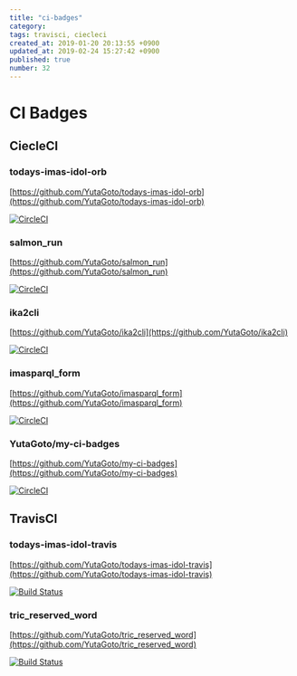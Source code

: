 ```yaml
---
title: "ci-badges"
category: 
tags: travisci, ciecleci
created_at: 2019-01-20 20:13:55 +0900
updated_at: 2019-02-24 15:27:42 +0900
published: true
number: 32
---
```


# CI Badges

## CiecleCI

### todays-imas-idol-orb

[https://github.com/YutaGoto/todays-imas-idol-orb](https://github.com/YutaGoto/todays-imas-idol-orb)

[![CircleCI](https://circleci.com/gh/YutaGoto/todays-imas-idol-orb.svg?style=svg)](https://circleci.com/gh/YutaGoto/todays-imas-idol-orb)

### salmon_run

[https://github.com/YutaGoto/salmon_run](https://github.com/YutaGoto/salmon_run)

[![CircleCI](https://circleci.com/gh/YutaGoto/salmon_run.svg?style=svg)](https://circleci.com/gh/YutaGoto/salmon_run)

### ika2cli

[https://github.com/YutaGoto/ika2cli](https://github.com/YutaGoto/ika2cli)

[![CircleCI](https://circleci.com/gh/YutaGoto/ika2cli.svg?style=svg)](https://circleci.com/gh/YutaGoto/ika2cli)

### imasparql_form

[https://github.com/YutaGoto/imasparql_form](https://github.com/YutaGoto/imasparql_form)

[![CircleCI](https://circleci.com/gh/YutaGoto/imasparql_form.svg?style=svg)](https://circleci.com/gh/YutaGoto/imasparql_form)

### YutaGoto/my-ci-badges

[https://github.com/YutaGoto/my-ci-badges](https://github.com/YutaGoto/my-ci-badges)

[![CircleCI](https://circleci.com/gh/YutaGoto/my-ci-badges.svg?style=svg)](https://circleci.com/gh/YutaGoto/my-ci-badges)

## TravisCI

### todays-imas-idol-travis

[https://github.com/YutaGoto/todays-imas-idol-travis](https://github.com/YutaGoto/todays-imas-idol-travis)

[![Build Status](https://travis-ci.org/YutaGoto/todays-imas-idol-travis.svg?branch=master)](https://travis-ci.org/YutaGoto/todays-imas-idol-travis)

### tric_reserved_word

[https://github.com/YutaGoto/tric_reserved_word](https://github.com/YutaGoto/tric_reserved_word)

[![Build Status](https://travis-ci.org/YutaGoto/tric_reserved_word.svg?branch=master)](https://travis-ci.org/YutaGoto/tric_reserved_word)
